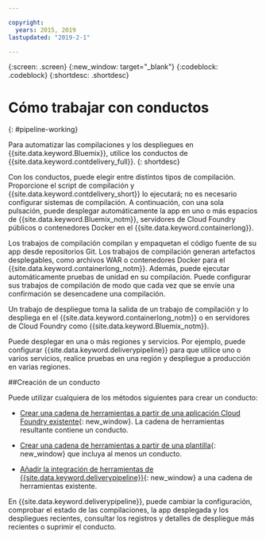 ```yaml
---

copyright:
  years: 2015, 2019
lastupdated: "2019-2-1"

---
```



{:screen: .screen}
{:new_window: target="_blank"}
{:codeblock: .codeblock}
{:shortdesc: .shortdesc}

# Cómo trabajar con conductos 
{: #pipeline-working}

Para automatizar las compilaciones y los despliegues en {{site.data.keyword.Bluemix}}, utilice los conductos de {{site.data.keyword.contdelivery_full}}.
{: shortdesc}

Con los conductos, puede elegir entre distintos tipos de compilación. Proporcione el script de compilación y {{site.data.keyword.contdelivery_short}} lo ejecutará; no es necesario configurar sistemas de compilación. A continuación, con una sola pulsación, puede desplegar automáticamente la app en uno o más espacios de {{site.data.keyword.Bluemix_notm}}, servidores de Cloud Foundry públicos o contenedores Docker en el {{site.data.keyword.containerlong}}.

Los trabajos de compilación compilan y empaquetan el código fuente de su app desde repositorios Git. Los trabajos de compilación generan artefactos desplegables, como archivos WAR o contenedores Docker para el {{site.data.keyword.containerlong_notm}}. Además, puede ejecutar automáticamente pruebas de unidad en su compilación. Puede configurar sus trabajos de compilación de modo que cada vez que se envíe una confirmación se desencadene una compilación.

Un trabajo de despliegue toma la salida de un trabajo de compilación y lo despliega en el {{site.data.keyword.containerlong_notm}} o en servidores de Cloud Foundry como {{site.data.keyword.Bluemix_notm}}.

Puede desplegar en una o más regiones y servicios. Por ejemplo, puede configurar {{site.data.keyword.deliverypipeline}} para que utilice uno o varios servicios, realice pruebas en una región y despliegue a producción en varias regiones.

##Creación de un conducto

Puede utilizar cualquiera de los métodos siguientes para crear un conducto:

   * [Crear una cadena de herramientas a partir de una aplicación Cloud Foundry existente](/docs/services/ContinuousDelivery?topic=ContinuousDelivery-toolchains_getting_started#creating_a_toolchain_from_an_app){: new_window}. La cadena de herramientas resultante contiene un conducto.

   * [Crear una cadena de herramientas a partir de una plantilla](/docs/services/ContinuousDelivery?topic=ContinuousDelivery-toolchains_getting_started#creating_a_toolchain_from_a_template){: new_window} que incluya al menos un conducto.

   * [Añadir la integración de herramientas de {{site.data.keyword.deliverypipeline}}](/docs/services/ContinuousDelivery?topic=ContinuousDelivery-integrations#deliverypipeline){: new_window} a una cadena de herramientas existente.
   
En {{site.data.keyword.deliverypipeline}}, puede cambiar la configuración, comprobar el estado de las compilaciones, la app desplegada y los despliegues recientes, consultar los registros y detalles de despliegue más recientes o suprimir el conducto.
